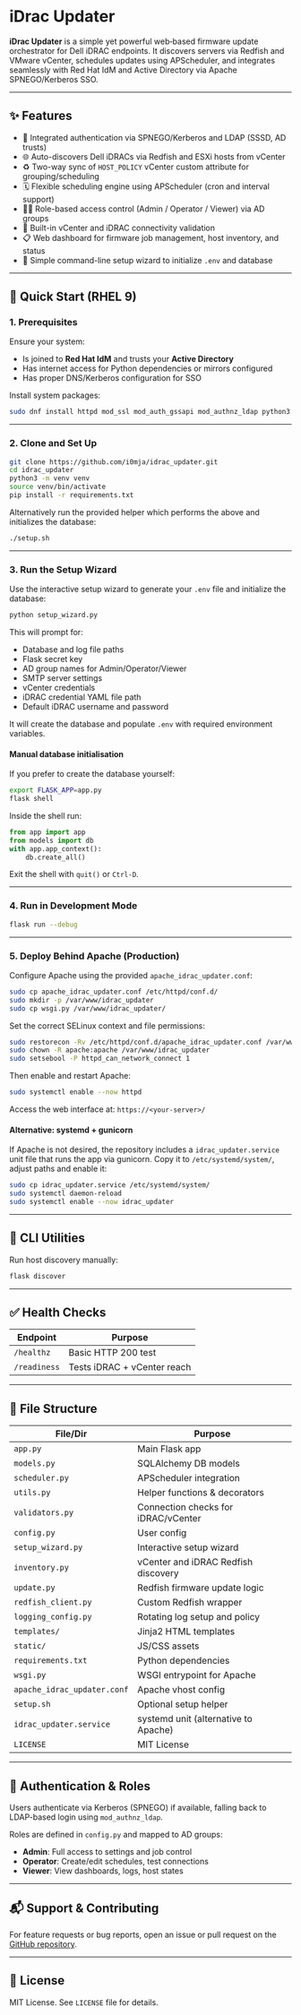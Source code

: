 # iDrac Updater

**iDrac Updater** is a simple yet powerful web‑based firmware update orchestrator for Dell iDRAC endpoints. It discovers servers via Redfish and VMware vCenter, schedules updates using APScheduler, and integrates seamlessly with Red Hat IdM and Active Directory via Apache SPNEGO/Kerberos SSO.

---

## ✨ Features

- 🔐 Integrated authentication via SPNEGO/Kerberos and LDAP (SSSD, AD trusts)
- 🌐 Auto-discovers Dell iDRACs via Redfish and ESXi hosts from vCenter
- ♻️ Two-way sync of `HOST_POLICY` vCenter custom attribute for grouping/scheduling
- 🗓️ Flexible scheduling engine using APScheduler (cron and interval support)
- 🧑‍💼 Role-based access control (Admin / Operator / Viewer) via AD groups
- 🧪 Built-in vCenter and iDRAC connectivity validation
- 📋 Web dashboard for firmware job management, host inventory, and status
- 🧙 Simple command-line setup wizard to initialize `.env` and database

---

## 🚀 Quick Start (RHEL 9)

### 1. Prerequisites

Ensure your system:

- Is joined to **Red Hat IdM** and trusts your **Active Directory**
- Has internet access for Python dependencies or mirrors configured
- Has proper DNS/Kerberos configuration for SSO

Install system packages:

```bash
sudo dnf install httpd mod_ssl mod_auth_gssapi mod_authnz_ldap python3 python3-pip gcc
```

---

### 2. Clone and Set Up

```bash
git clone https://github.com/i0mja/idrac_updater.git
cd idrac_updater
python3 -m venv venv
source venv/bin/activate
pip install -r requirements.txt
```

Alternatively run the provided helper which performs the above and initializes the database:

```bash
./setup.sh
```

---

### 3. Run the Setup Wizard

Use the interactive setup wizard to generate your `.env` file and initialize the database:

```bash
python setup_wizard.py
```

This will prompt for:

- Database and log file paths
- Flask secret key
- AD group names for Admin/Operator/Viewer
- SMTP server settings
- vCenter credentials
- iDRAC credential YAML file path
- Default iDRAC username and password

It will create the database and populate `.env` with required environment variables.

#### Manual database initialisation

If you prefer to create the database yourself:

```bash
export FLASK_APP=app.py
flask shell
```
Inside the shell run:

```python
from app import app
from models import db
with app.app_context():
    db.create_all()
```
Exit the shell with `quit()` or `Ctrl-D`.

---

### 4. Run in Development Mode

```bash
flask run --debug
```

---

### 5. Deploy Behind Apache (Production)

Configure Apache using the provided `apache_idrac_updater.conf`:

```bash
sudo cp apache_idrac_updater.conf /etc/httpd/conf.d/
sudo mkdir -p /var/www/idrac_updater
sudo cp wsgi.py /var/www/idrac_updater/
```

Set the correct SELinux context and file permissions:
```bash
sudo restorecon -Rv /etc/httpd/conf.d/apache_idrac_updater.conf /var/www/idrac_updater
sudo chown -R apache:apache /var/www/idrac_updater
sudo setsebool -P httpd_can_network_connect 1
```

Then enable and restart Apache:

```bash
sudo systemctl enable --now httpd
```

Access the web interface at:
`https://<your-server>/`

#### Alternative: systemd + gunicorn

If Apache is not desired, the repository includes a `idrac_updater.service` unit file
that runs the app via gunicorn. Copy it to `/etc/systemd/system/`, adjust paths
and enable it:

```bash
sudo cp idrac_updater.service /etc/systemd/system/
sudo systemctl daemon-reload
sudo systemctl enable --now idrac_updater
```

---

## 🧐 CLI Utilities

Run host discovery manually:

```bash
flask discover
```

---

## ✅ Health Checks

| Endpoint     | Purpose                     |
| ------------ | --------------------------- |
| `/healthz`   | Basic HTTP 200 test         |
| `/readiness` | Tests iDRAC + vCenter reach |

---

## 📂 File Structure

| File/Dir                       | Purpose                             |
| ------------------------------ | ----------------------------------- |
| `app.py`                       | Main Flask app                      |
| `models.py`                    | SQLAlchemy DB models                |
| `scheduler.py`                 | APScheduler integration             |
| `utils.py`                     | Helper functions & decorators       |
| `validators.py`                | Connection checks for iDRAC/vCenter |
| `config.py`                    | User config                         |
| `setup_wizard.py`              | Interactive setup wizard            |
| `inventory.py`                 | vCenter and iDRAC Redfish discovery |
| `update.py`                    | Redfish firmware update logic       |
| `redfish_client.py`            | Custom Redfish wrapper              |
| `logging_config.py`            | Rotating log setup and policy       |
| `templates/`                   | Jinja2 HTML templates               |
| `static/`                      | JS/CSS assets                       |
| `requirements.txt`             | Python dependencies                 |
| `wsgi.py`                      | WSGI entrypoint for Apache          |
| `apache_idrac_updater.conf`    | Apache vhost config                 |
| `setup.sh`                     | Optional setup helper               |
| `idrac_updater.service`        | systemd unit (alternative to Apache) |
| `LICENSE`                      | MIT License                         |

---

## 🔐 Authentication & Roles

Users authenticate via Kerberos (SPNEGO) if available, falling back to LDAP-based login using `mod_authnz_ldap`.

Roles are defined in `config.py` and mapped to AD groups:

- **Admin**: Full access to settings and job control
- **Operator**: Create/edit schedules, test connections
- **Viewer**: View dashboards, logs, host states

---

## 📬 Support & Contributing

For feature requests or bug reports, open an issue or pull request on the [GitHub repository](https://github.com/i0mja/idrac_updater).

---

## 📝 License

MIT License. See `LICENSE` file for details.

